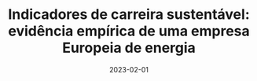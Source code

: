 ---
title: "Indicadores de carreira sustentável: evidência empírica de uma empresa Europeia de energia"
collection: talks
type: "Conference proceedings talk"
permalink: /talks/2022-05-talk
venue: "4th International Conference of Human Resources Management"
date: 2023-02-01
month: 'February'
year: '2023' 

location: "Instituto Superior de Economia e Gestão, Universidade de Lisboa, Portugal"
---
